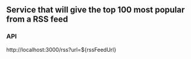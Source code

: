 ## Service that will give the top 100 most popular from a RSS feed

### API
http://localhost:3000/rss?url=${rssFeedUrl}
